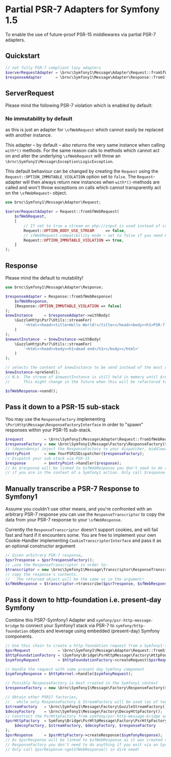 Partial PSR-7 Adapters for Symfony 1.5
======================================

To enable the use of future-proof PSR-15 middlewares via partial PSR-7 adapters.

## Quickstart

```php
// not fully PSR-7 compliant lazy adapters
$serverRequestAdapter = \brnc\Symfony1\Message\Adapter\Request::fromSfWebRequest($sfWebRequest);
$responseAdapter      = \brnc\Symfony1\Message\Adapter\Response::fromSfWebResponse($sfWebResponse);
```

## ServerRequest

Please mind the following PSR-7 violation which is enabled by default:

### No immutability by default

as this is just an adapter for `\sfWebRequest` which cannot easily be replaced with another instance.

This adapter – by default – also returns the very same instance when calling `with*()` methods. For the same reason calls to methods which cannot act on and alter the underlying `\sfWebRequest`
will throw an `\brnc\Symfony1\Message\Exception\LogicException`.

This default behaviour can be changed by creating the `Request` using the `Request::OPTION_IMMUTABLE_VIOLATION` option set to `false`. The `Request`-adapter will then always return new instances when `with*()`-methods are called and won't throw exceptions on calls which cannot transparently act on the `\sfWebRequest`- object.

```php
use brnc\Symfony1\Message\Adapter\Request;

$serverRequestAdapter = Request::fromSfWebRequest(
    $sfWebRequest,
    [
        // If set to true a stream on php://input is used instead of creating one over sfWebRequest::getContent() → defaults to false
        Request::OPTION_BODY_USE_STREAM     => false,
        // sfWebRequest-compatibility mode – set to false if you need PSR-7's immutability
        Request::OPTION_IMMUTABLE_VIOLATION => true, 
    ]
);
```

## Response

Please mind the default to mutability!

```php
use brnc\Symfony1\Message\Adapter\Response;

$responseAdapter = Response::fromSfWebResponse(
    $sfWebResponse,
    [Response::OPTION_IMMUTABLE_VIOLATION => false]
);
$newInstance     = $responseAdapter->withBody(
    \GuzzleHttp\Psr7\Utils::streamFor(
        '<html><head><title>Hello World!</title></head><body><h1>PSR-7 Adapters!</h1></body></html>'
    )
);
$newestInstance  = $newInstance->withBody(
    \GuzzleHttp\Psr7\Utils::streamFor(
        '<html><head><body><h1>dead end</h1></body></html>'
    )
);

// selects the content of $newInstance to be send instead of the most recent instance's one (i.e. $newestInstance)
$newInstance->preSend();
// N.b. The stream of $newestInstance is still held in memory until $responseAdapter and all copies got destroyed!
//      This might change in the future when this will be refactored to use WeakMap.

$sfWebResponse->send();

```

## Pass it down to a PSR-15 sub-stack

You may use the `ResponseFactory` implementing `\Psr\Http\Message\ResponseFactoryInterface` in order to "spawn" responses within your PSR-15 sub-stack.

```php
$request         = \brnc\Symfony1\Message\Adapter\Request::fromSfWebRequest($sfWebRequest);
$responseFactory = new \brnc\Symfony1\Message\Factory\ResponseFactory($sfWebResponse);
// (dependency) inject the ResponseFactory to your dispatcher, middlewares, and handlers
$entryPoint      = new YourPSR15Dispatcher($responseFactory);
// Dispatch your sub-stack via PSR-15
$response        = $entryPoint->handler($response);
// As $response will be linked to $sfWebResponse you don't need to do anything
// if you are in the context of a Symfony1 action. Only call $response->getSfWebResponse() in dire need!
```

## Manually transcribe a PSR-7 Response to Symfony1

Assume you couldn't use other means, and you're confronted with an arbitrary PSR-7 response you can use the `ResponseTranscriptor` to copy the data from your PSR-7 response to your `\sfWebResponse`.

Currently the `ResponseTranscriptor` doesn't support cookies, and will fail fast and hard if it encounters some. You are free to implement your own Cookie-Handler implementing `CookieTranscriptorInterface` and pass it as an optional constructor argument

```php
// Given arbitrary PSR-7 response…
$psr7response = $psr7responseFactory();
// …use the ResponseTranscriptor in order to–
$transcriptor = new \brnc\Symfony1\Message\Transcriptor\ResponseTranscriptor();
// copy the response's contents.
//   The returned object will be the same as in the argument!
$sfWebResponse = $transcriptor->transcribe($psr7response, $sfWebResponse);
```

## Pass it down to http-foundation i.e. present-day Symfony

Combine this PSR7-Symfony1 Adapter and `symfony/psr-http-message-bridge` to connect your Symfony1 stack via PSR-7 to `symfony/http-foundation` objects and leverage using embedded (present-day) Symfony components.

```php
// Use this chain to create a http-foundation request from a Symfony1's \sfWebRequest
$psrRequest            = \brnc\Symfony1\Message\Adapter\Request::fromSfWebRequest($sfWebRequest);
$httpFoundationFactory = \Symfony\Bridge\PsrHttpMessage\Factory\HttpFoundationFactory();
$symfonyRequest        = $httpFoundationFactory->createRequest($psrRequest);

// Handle the request with some present day Symfony component
$symfonyResponse = $httpKernel->handle($symfonyRequest);

// Possibly ResponseFactory is best created in the Symfony1 context
$responseFactory = new \brnc\Symfony1\Message\Factory\ResponseFactory($sfWebResponse);

// Obtain other PSR17 factories,
//   while only ResponseFactory & StreamFactory will be used (as of today)
$streamFactory   = \brnc\Symfony1\Message\Factory\GuzzleStreamFactory();
$decoyFactory    = \brnc\Symfony1\Message\Factory\DecoyHttpFactory();
// Construct the PsrHttpFactory from symfony/psr-http-message-bridge and translate…
$psrHttpFactory  = Symfony\Bridge\PsrHttpMessage\Factory\PsrHttpFactory(
    $decoyFactory, $streamFactory, $decoyFactory, $responseFactory
);
$psrResponse     = $psrHttpFactory->createResponse($symfonyResponse);
// As $psrResponse will be linked to $sfWebResponse as it was created through the
// ResponseFactory you don't need to do anything if you exit via an Symfony1 action.
// Only call $psrResponse->getSfWebResponse() in dire need!
```
